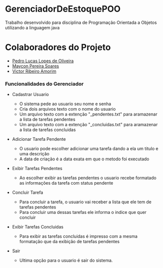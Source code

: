 # GerenciadorDeEstoquePOO
Trabalho desenvolvido para disciplina de Programação Orientada a Objetos utilizando a linguagem java

# Colaboradores do Projeto
  * [Pedro Lucas Lopes de Oliveira](github.com/Pedro0974)
  * [Maycon Pereira Soares](https://github.com/MayconPS)
  * [Victor Ribeiro Amorim](https://github.com/uVictorA)

### Funcionalidades do Gerenciador
  * Cadastrar Usuario
    * O sistema pede ao usuario seu nome e senha
    * Cria dois arquivos texto com o nome do usuario 
    * Um arquivo texto com a extenção "_pendentes.txt" para aramazenar a lista de tarefas pendentes
    * Um arquivo texto com a extenção "_concluidas.txt" para aramazenar a lista de tarefas concluidas
    
  * Adicionar Tarefa Pendente
    * O usuario pode escolher adicionar uma tarefa dando a ela um titulo e uma descrição
    * A data de criação é a data exata em que o metodo foi executado
    
  * Exibir Tarefas Pendentes
    * Ao escolher exibir as tarefas pendentes o usuario recebe formatado as informações da tarefa com status pendente
    
  * Concluir Tarefa
    * Para concluir a tarefa, o usuario vai receber a lista que ele tem de tarefas pendentes
    * Para concluir uma dessas tarefas ele informa o indice que quer concluir 
    
  * Exibir Tarefas Concluidas
    * Para exibir as tarefas concluidas é impresso com a mesma formatação que da exibição de tarefas pendentes
    
  * Sair
    * Ultima opção para o usuario é sair do sistema.
